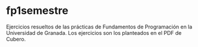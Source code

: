 # fp1semestre
Ejercicios resueltos de las prácticas de Fundamentos de Programación en la Universidad de Granada. 
Los ejercicios son los planteados en el PDF de Cubero.
